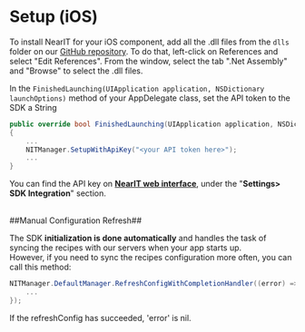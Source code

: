 # Setup (iOS) #

To install NearIT for your iOS component, add all the .dll files from the `dlls` folder on our <a href="https://github.com/nearit/Xamarin-SDK/tree/android_docs" target="_blank">GitHub repository</a>. To do that, left-click on References and select "Edit References". From the window, select the tab ".Net Assembly" and "Browse" to select the .dll files.

In the `FinishedLaunching(UIApplication application, NSDictionary launchOptions)` method of your AppDelegate class, set the API token to the SDK a String


```csharp
public override bool FinishedLaunching(UIApplication application, NSDictionary launchOptions)
{
    ...
    NITManager.SetupWithApiKey("<your API token here>");
    ...
}
```

You can find the API key on <a href="https://go.nearit.com/" target="_blank">**NearIT web interface**</a>, under the "**Settings> SDK Integration**" section.

<br>
##Manual Configuration Refresh##

The SDK **initialization is done automatically** and handles the task of syncing the recipes with our servers when your app starts up.
<br>However, if you need to sync the recipes configuration more often, you can call this method:

```csharp
NITManager.DefaultManager.RefreshConfigWithCompletionHandler((error) => {
    ...                
});
```

If the refreshConfig has succeeded, 'error' is nil.
